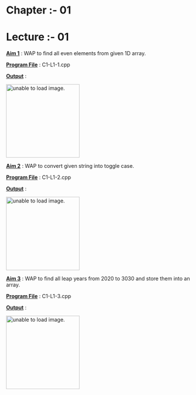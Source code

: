 # Chapter :- 01
# Lecture :- 01

<u>**Aim 1**</u> : WAP to find all even elements from given 1D array.

<u>**Program File**</u> : C1-L1-1.cpp

<u>**Output**</u> :

<img src="https://user-images.githubusercontent.com/114165239/209712461-65b7c9ed-44a2-474b-aa95-beb62bf2375e.png" height = "200px" alt = "unable to load image.">

<u>**Aim 2**</u> : WAP to convert given string into toggle case. 

<u>**Program File**</u> : C1-L1-2.cpp

<u>**Output**</u> :

<img src="https://user-images.githubusercontent.com/114165239/209712478-0d7c3702-1c78-4068-bf53-1d263edba848.png" height = "200px" alt = "unable to load image.">

<u>**Aim 3**</u> : WAP to find all leap years from 2020 to 3030 and store them into an array.

<u>**Program File**</u> : C1-L1-3.cpp

<u>**Output**</u> :

<img src="https://user-images.githubusercontent.com/114165239/209712499-b7fbf850-ca6b-42b3-a366-8ac47af6e461.png" height = "200px" alt = "unable to load image.">
